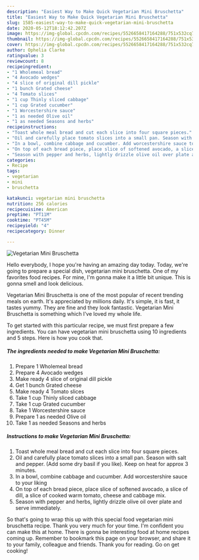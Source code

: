 ```yaml
---
description: "Easiest Way to Make Quick Vegetarian Mini Bruschetta"
title: "Easiest Way to Make Quick Vegetarian Mini Bruschetta"
slug: 1585-easiest-way-to-make-quick-vegetarian-mini-bruschetta
date: 2020-05-12T18:12:42.207Z
image: https://img-global.cpcdn.com/recipes/5526658417164288/751x532cq70/vegetarian-mini-bruschetta-recipe-main-photo.jpg
thumbnail: https://img-global.cpcdn.com/recipes/5526658417164288/751x532cq70/vegetarian-mini-bruschetta-recipe-main-photo.jpg
cover: https://img-global.cpcdn.com/recipes/5526658417164288/751x532cq70/vegetarian-mini-bruschetta-recipe-main-photo.jpg
author: Ophelia Clarke
ratingvalue: 3
reviewcount: 8
recipeingredient:
- "1 Wholemeal bread"
- "4 Avocado wedges"
- "4 slice of original dill pickle"
- "1 bunch Grated cheese"
- "4 Tomato slices"
- "1 cup Thinly sliced cabbage"
- "1 cup Grated cucumber"
- "1 Worcestershire sauce"
- "1 as needed Olive oil"
- "1 as needed Seasons and herbs"
recipeinstructions:
- "Toast whole meal bread and cut each slice into four square pieces."
- "Oil and carefully place tomato slices into a small pan. Season with salt and pepper. (Add some dry basil if you like). Keep on heat for approx 3 minutes."
- "In a bowl, combine cabbage and cucumber. Add worcestershire sauce to your liking"
- "On top of each bread piece, place slice of softened avocado, a slice of dill, a slice of cooked warm tomato, cheese and cabbage mix."
- "Season with pepper and herbs, lightly drizzle olive oil over plate and serve immediately."
categories:
- Recipe
tags:
- vegetarian
- mini
- bruschetta

katakunci: vegetarian mini bruschetta 
nutrition: 256 calories
recipecuisine: American
preptime: "PT11M"
cooktime: "PT45M"
recipeyield: "4"
recipecategory: Dinner

---
```



![Vegetarian Mini Bruschetta](https://img-global.cpcdn.com/recipes/5526658417164288/751x532cq70/vegetarian-mini-bruschetta-recipe-main-photo.jpg)

Hello everybody, I hope you're having an amazing day today. Today, we're going to prepare a special dish, vegetarian mini bruschetta. One of my favorites food recipes. For mine, I'm gonna make it a little bit unique. This is gonna smell and look delicious.

Vegetarian Mini Bruschetta is one of the most popular of recent trending meals on earth. It's appreciated by millions daily. It's simple, it is fast, it tastes yummy. They are fine and they look fantastic. Vegetarian Mini Bruschetta is something which I've loved my whole life.




To get started with this particular recipe, we must first prepare a few ingredients. You can have vegetarian mini bruschetta using 10 ingredients and 5 steps. Here is how you cook that.

<!--inarticleads1-->

##### The ingredients needed to make Vegetarian Mini Bruschetta:

1. Prepare 1 Wholemeal bread
1. Prepare 4 Avocado wedges
1. Make ready 4 slice of original dill pickle
1. Get 1 bunch Grated cheese
1. Make ready 4 Tomato slices
1. Take 1 cup Thinly sliced cabbage
1. Take 1 cup Grated cucumber
1. Take 1 Worcestershire sauce
1. Prepare 1 as needed Olive oil
1. Take 1 as needed Seasons and herbs




<!--inarticleads2-->

##### Instructions to make Vegetarian Mini Bruschetta:

1. Toast whole meal bread and cut each slice into four square pieces.
1. Oil and carefully place tomato slices into a small pan. Season with salt and pepper. (Add some dry basil if you like). Keep on heat for approx 3 minutes.
1. In a bowl, combine cabbage and cucumber. Add worcestershire sauce to your liking
1. On top of each bread piece, place slice of softened avocado, a slice of dill, a slice of cooked warm tomato, cheese and cabbage mix.
1. Season with pepper and herbs, lightly drizzle olive oil over plate and serve immediately.




So that's going to wrap this up with this special food vegetarian mini bruschetta recipe. Thank you very much for your time. I'm confident you can make this at home. There is gonna be interesting food at home recipes coming up. Remember to bookmark this page on your browser, and share it to your family, colleague and friends. Thank you for reading. Go on get cooking!
